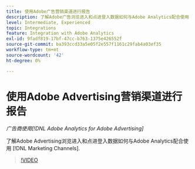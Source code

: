 ```yaml
---
title: 使用Adobe广告营销渠道进行报告
description: 了解Adobe广告浏览进入和点进登入数据如何与Adobe Analytics配合使用 [!DNL Marketing Channels].
level: Intermediate, Experienced
topic: Integrations
feature: Integration with Adobe Analytics
exl-id: 9fadf819-17bf-47cc-b763-1375e426552f
source-git-commit: ba393ccd33a5e05f2e557f1161c29fab4a03ef35
workflow-type: tm+mt
source-wordcount: '42'
ht-degree: 0%

---
```


# 使用Adobe Advertising营销渠道进行报告

*广告商使用[!DNL Adobe Analytics for Adobe Advertising]*

了解Adobe Advertising浏览进入和点进登入数据如何与Adobe Analytics配合使用 [!DNL Marketing Channels].

>[!VIDEO](https://video.tv.adobe.com/v/33502)
